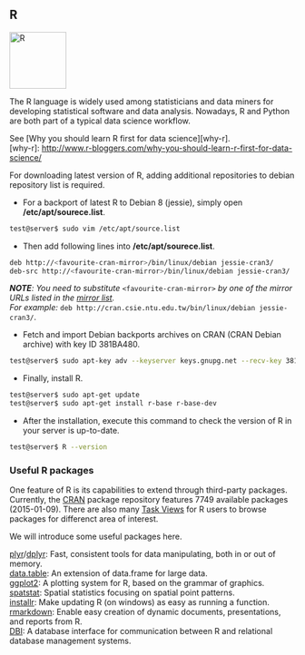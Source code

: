 ## R
<img src="https://www.r-project.org/Rlogo.png" alt="R" height=100>

The R language is widely used among statisticians and data miners for developing 
statistical software and data analysis. Nowadays, R and Python are both part of
a typical data science workflow.  

See [Why you should learn R first for data science][why-r].  
[why-r]: http://www.r-bloggers.com/why-you-should-learn-r-first-for-data-science/

For downloading latest version of R, adding additional repositories to debian repository list is required.

- For a backport of latest R to Debian 8 (jessie), simply open **/etc/apt/sourece.list**.
```bash
test@server$ sudo vim /etc/apt/source.list
```

- Then add following lines into **/etc/apt/sourece.list**.
```bash
deb http://<favourite-cran-mirror>/bin/linux/debian jessie-cran3/
deb-src http://<favourite-cran-mirror>/bin/linux/debian jessie-cran3/
```
_**NOTE**: You need to substitute_ `<favourite-cran-mirror>` _by one of the mirror URLs listed in the [mirror list](http://cran.r-project.org/mirrors.html)._   
_For example:_ `deb http://cran.csie.ntu.edu.tw/bin/linux/debian jessie-cran3/`.

- Fetch and import Debian backports archives on CRAN (CRAN Debian archive) with key ID 381BA480.
```bash
test@server$ sudo apt-key adv --keyserver keys.gnupg.net --recv-key 381BA480
```

- Finally, install R.
```bash
test@server$ sudo apt-get update
test@server$ sudo apt-get install r-base r-base-dev
```

- After the installation, execute this command to check the version of R in your server is up-to-date.
```bash
test@server$ R --version
```

### Useful R packages

One feature of R is its capabilities to extend through third-party packages. 
Currently, the [CRAN][cran] package repository features 7749 available packages 
(2015-01-09). There are also many [Task Views][cran] for R users to browse
packages for differenct area of interest.  

[cran]: https://cran.r-project.org/
[task-views]: https://cran.r-project.org/web/views/

We will introduce some useful packages here.

[plyr][plyr]/[dplyr][dplyr]: Fast, consistent tools for data manipulating, both 
in or out of memory.  
[data.table][data.table]: An extension of data.frame for large data.  
[ggplot2][ggplot2]: A plotting system for R, based on the grammar of graphics.
[spatstat][spatstat]: Spatial statistics focusing on spatial point patterns.  
[installr][installr]: Make updating R (on windows) as easy as running a function.  
[rmarkdown][rmarkdown]: Enable easy creation of dynamic documents, 
presentations, and reports from R.  
[DBI][DBI]: A database interface for communication between R and relational 
database management systems.  


[plyr]: http://plyr.had.co.nz/
[dplyr]: https://cran.rstudio.com/web/packages/dplyr/vignettes/introduction.html
[data.table]: https://github.com/Rdatatable/data.table/wiki
[ggplot2]: http://ggplot2.org/
[spatstat]: http://spatstat.github.io/
[installr]: https://github.com/talgalili/installr
[rmarkdown]: http://rmarkdown.rstudio.com/
[DBI]: https://cran.r-project.org/web/packages/DBI/README.html
